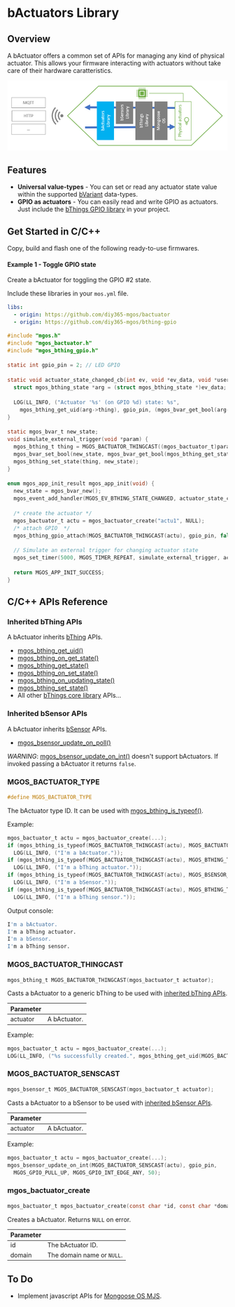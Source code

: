 # bActuators Library
## Overview
A bActuator offers a common set of APIs for managing any kind of physical actuator. This allows your firmware interacting with actuators without take care of their hardware caratteristics.

![bActuator blocks diagram](docs/bactuator_blocks_diagram.png)
## Features
- **Universal value-types** - You can set or read any actuator state value within the supported [bVariant](https://github.com/diy365-mgos/bvar) data-types.
- **GPIO as actuators** - You can easily read and write GPIO as actuators. Just include the [bThings GPIO library](https://github.com/diy365-mgos/bthing-gpio) in your project.
## Get Started in C/C++
Copy, build and flash one of the following ready-to-use firmwares.
#### Example 1 - Toggle GPIO state
Create a bActuator for toggling the GPIO #2 state.

Include these libraries in your `mos.yml` file.
```yaml
libs:
  - origin: https://github.com/diy365-mgos/bactuator
  - origin: https://github.com/diy365-mgos/bthing-gpio
```
```c
#include "mgos.h"
#include "mgos_bactuator.h"
#include "mgos_bthing_gpio.h"

static int gpio_pin = 2; // LED GPIO

static void actuator_state_changed_cb(int ev, void *ev_data, void *userdata) {
  struct mgos_bthing_state *arg = (struct mgos_bthing_state *)ev_data;

  LOG(LL_INFO, ("Actuator '%s' (on GPIO %d) state: %s",
    mgos_bthing_get_uid(arg->thing), gpio_pin, (mgos_bvar_get_bool(arg->state) ? "ON" : "OFF")));
}

static mgos_bvar_t new_state;
void simulate_external_trigger(void *param) {
  mgos_bthing_t thing = MGOS_BACTUATOR_THINGCAST((mgos_bactuator_t)param);
  mgos_bvar_set_bool(new_state, mgos_bvar_get_bool(mgos_bthing_get_state(thing)) ? false : true);
  mgos_bthing_set_state(thing, new_state);
}

enum mgos_app_init_result mgos_app_init(void) {
  new_state = mgos_bvar_new();
  mgos_event_add_handler(MGOS_EV_BTHING_STATE_CHANGED, actuator_state_changed_cb, NULL);

  /* create the actuator */
  mgos_bactuator_t actu = mgos_bactuator_create("actu1", NULL);
  /* attach GPIO  */
  mgos_bthing_gpio_attach(MGOS_BACTUATOR_THINGCAST(actu), gpio_pin, false, MGOS_BTHING_GPIO_PULL_AUTO);
  
  // Simulate an external trigger for changing actuator state
  mgos_set_timer(5000, MGOS_TIMER_REPEAT, simulate_external_trigger, actu);
  
  return MGOS_APP_INIT_SUCCESS;
}
```
## C/C++ APIs Reference
### Inherited bThing APIs
A bActuator inherits [bThing](https://github.com/diy365-mgos/bthing) APIs.
- [mgos_bthing_get_uid()](https://github.com/diy365-mgos/bthing#mgos_bthing_get_uid)
- [mgos_bthing_on_get_state()](https://github.com/diy365-mgos/bthing#mgos_bthing_on_get_state)
- [mgos_bthing_get_state()](https://github.com/diy365-mgos/bthing#mgos_bthing_get_state)
- [mgos_bthing_on_set_state()](https://github.com/diy365-mgos/bthing#mgos_bthing_on_set_state)
- [mgos_bthing_on_updating_state()](https://github.com/diy365-mgos/bthing#mgos_bthing_on_updating_state)
- [mgos_bthing_set_state()](https://github.com/diy365-mgos/bthing#mgos_bthing_set_state)
- All other [bThings core library](https://github.com/diy365-mgos/bthing) APIs...
### Inherited bSensor APIs
A bActuator inherits [bSensor](https://github.com/diy365-mgos/bsensor) APIs.
- [mgos_bsensor_update_on_poll()](https://github.com/diy365-mgos/bsensor#mgos_bsensor_update_on_poll)

*WARNING*: [mgos_bsensor_update_on_int()](https://github.com/diy365-mgos/bsensor#mgos_bsensor_update_on_int) doesn't support bActuators. If invoked passing a bActuator it returns `false`.
### MGOS_BACTUATOR_TYPE
```c
#define MGOS_BACTUATOR_TYPE
```
The bActuator type ID. It can be used with [mgos_bthing_is_typeof()](https://github.com/diy365-mgos/bthing#mgos_bthing_is_typeof).

Example:
```c
mgos_bactuator_t actu = mgos_bactuator_create(...);
if (mgos_bthing_is_typeof(MGOS_BACTUATOR_THINGCAST(actu), MGOS_BACTUATOR_TYPE))
  LOG(LL_INFO, ("I'm a bActuator."));
if (mgos_bthing_is_typeof(MGOS_BACTUATOR_THINGCAST(actu), MGOS_BTHING_TYPE_ACTUATOR))
  LOG(LL_INFO, ("I'm a bThing actuator."));
if (mgos_bthing_is_typeof(MGOS_BACTUATOR_THINGCAST(actu), MGOS_BSENSOR_TYPE))
  LOG(LL_INFO, ("I'm a bSensor."));
if (mgos_bthing_is_typeof(MGOS_BACTUATOR_THINGCAST(actu), MGOS_BTHING_TYPE_SENSOR))
  LOG(LL_INFO, ("I'm a bThing sensor."));
```
Output console:
```bash
I'm a bActuator.
I'm a bThing actuator.
I'm a bSensor.
I'm a bThing sensor.
```
### MGOS_BACTUATOR_THINGCAST
```c
mgos_bthing_t MGOS_BACTUATOR_THINGCAST(mgos_bactuator_t actuator);
```
Casts a bActuator to a generic bThing to be used with [inherited bThing APIs](#inherited-bthing-apis).

|Parameter||
|--|--|
|actuator|A bActuator.|

Example:
```c
mgos_bactuator_t actu = mgos_bactuator_create(...);
LOG(LL_INFO, ("%s successfully created.", mgos_bthing_get_uid(MGOS_BACTUATOR_THINGCAST(actu))));
```
### MGOS_BACTUATOR_SENSCAST
```c
mgos_bsensor_t MGOS_BACTUATOR_SENSCAST(mgos_bactuator_t actuator);
```
Casts a bActuator to a bSensor to be used with [inherited bSensor APIs](#inherited-bsensor-apis).

|Parameter||
|--|--|
|actuator|A bActuator.|

Example:
```c
mgos_bactuator_t actu = mgos_bactuator_create(...);
mgos_bsensor_update_on_int(MGOS_BACTUATOR_SENSCAST(actu), gpio_pin,
  MGOS_GPIO_PULL_UP, MGOS_GPIO_INT_EDGE_ANY, 50);
```
### mgos_bactuator_create
```c
mgos_bactuator_t mgos_bactuator_create(const char *id, const char *domain);
```
Creates a bActuator. Returns `NULL` on error.

|Parameter||
|--|--|
|id|The bActuator ID.|
|domain|The domain name or `NULL`.|
## To Do
- Implement javascript APIs for [Mongoose OS MJS](https://github.com/mongoose-os-libs/mjs).
